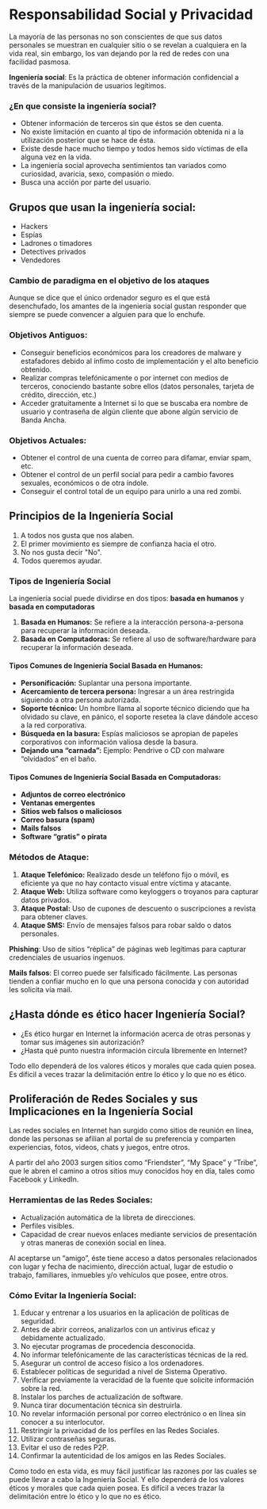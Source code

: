 # Responsabilidad Social y Privacidad

La mayoría de las personas no son conscientes de que sus datos personales se muestran en cualquier sitio o se revelan a cualquiera en la vida real, sin embargo, los van dejando por la red de redes con una facilidad pasmosa. 

**Ingeniería social**: Es la práctica de obtener información confidencial a través de la manipulación de usuarios legítimos.

### ¿En que consiste la ingeniería social?
- Obtener información de terceros sin que éstos se den cuenta.
- No existe limitación en cuanto al tipo de información obtenida ni a la utilización posterior que se hace de ésta.
- Existe desde hace mucho tiempo y todos hemos sido víctimas de ella alguna vez en la vida.
- La ingeniería social aprovecha sentimientos tan variados como curiosidad, avaricia, sexo, compasión o miedo.
- Busca una acción por parte del usuario.

## Grupos que usan la ingeniería social:

- Hackers
- Espías
- Ladrones o timadores
- Detectives privados
- Vendedores

### Cambio de paradigma en el objetivo de los ataques

Aunque se dice que el único ordenador seguro es el que está desenchufado, los amantes de la ingeniería social gustan responder que siempre se puede convencer a alguien para que lo enchufe. 
### Objetivos Antiguos:

- Conseguir beneficios económicos para los creadores de malware y estafadores debido al ínfimo costo de implementación y el alto beneficio obtenido.
- Realizar compras telefónicamente o por internet con medios de terceros, conociendo bastante sobre ellos (datos personales, tarjeta de crédito, dirección, etc.)
- Acceder gratuitamente a Internet si lo que se buscaba era nombre de usuario y contraseña de algún cliente que abone algún servicio de Banda Ancha.

### Objetivos Actuales:

- Obtener el control de una cuenta de correo para difamar, enviar spam, etc.
- Obtener el control de un perfil social para pedir a cambio favores sexuales, económicos o de otra índole.
- Conseguir el control total de un equipo para unirlo a una red zombi.

## Principios de la Ingeniería Social

1. A todos nos gusta que nos alaben.
2. El primer movimiento es siempre de confianza hacia el otro.
3. No nos gusta decir "No".
4. Todos queremos ayudar.

### Tipos de Ingeniería Social

La ingeniería social puede dividirse en dos tipos: **basada en humanos** y **basada en computadoras**

1. **Basada en Humanos:** Se refiere a la interacción persona-a-persona para recuperar la información deseada.
2. **Basada en Computadoras:** Se refiere al uso de software/hardware para recuperar la información deseada.

#### Tipos Comunes de Ingeniería Social Basada en Humanos:

- **Personificación:** Suplantar una persona importante.
- **Acercamiento de tercera persona:** Ingresar a un área restringida siguiendo a otra persona autorizada.
- **Soporte técnico:** Un hombre llama al soporte técnico diciendo que ha olvidado su clave, en pánico, el soporte resetea la clave dándole acceso a la red corporativa.
- **Búsqueda en la basura:** Espías maliciosos se apropian de papeles corporativos con información valiosa desde la basura.
- **Dejando una “carnada”:** Ejemplo: Pendrive o CD con malware “olvidados” en el baño.

#### Tipos Comunes de Ingeniería Social Basada en Computadoras:

- **Adjuntos de correo electrónico**
- **Ventanas emergentes**
- **Sitios web falsos o maliciosos**
- **Correo basura (spam)**
- **Mails falsos**
- **Software “gratis” o pirata**

### Métodos de Ataque:

1. **Ataque Telefónico:** Realizado desde un teléfono fijo o móvil, es eficiente ya que no hay contacto visual entre víctima y atacante.
2. **Ataque Web:** Utiliza software como keyloggers o troyanos para capturar datos privados.
3. **Ataque Postal:** Uso de cupones de descuento o suscripciones a revista para obtener claves.
4. **Ataque SMS:** Envío de mensajes falsos para robar saldo o datos personales.

**Phishing**: Uso de sitios “réplica” de páginas web legítimas para capturar credenciales de usuarios ingenuos.

**Mails falsos**: El correo puede ser falsificado fácilmente. Las personas tienden a confiar mucho en lo que una persona conocida y con autoridad les solicita vía mail.
## ¿Hasta dónde es ético hacer Ingeniería Social?

- ¿Es ético hurgar en Internet la información acerca de otras personas y tomar sus imágenes sin autorización?
- ¿Hasta qué punto nuestra información circula libremente en Internet?

Todo ello dependerá de los valores éticos y morales que cada quien posea. Es difícil a veces trazar la delimitación entre lo ético y lo que no es ético.

## Proliferación de Redes Sociales y sus Implicaciones en la Ingeniería Social

Las redes sociales en Internet han surgido como sitios de reunión en línea, donde las personas se afilian al portal de su preferencia y comparten experiencias, fotos, videos, chats y juegos, entre otros. 

A partir del año 2003 surgen sitios como “Friendster”, “My Space” y “Tribe”, que le abren el camino a otros sitios muy conocidos hoy en día, tales como Facebook y LinkedIn.

### Herramientas de las Redes Sociales:

- Actualización automática de la libreta de direcciones.
- Perfiles visibles.
- Capacidad de crear nuevos enlaces mediante servicios de presentación y otras maneras de conexión social en línea.

Al aceptarse un “amigo”, éste tiene acceso a datos personales relacionados con lugar y fecha de nacimiento, dirección actual, lugar de estudio o trabajo, familiares, inmuebles y/o vehículos que posee, entre otros.

### Cómo Evitar la Ingeniería Social:

1. Educar y entrenar a los usuarios en la aplicación de políticas de seguridad.
2. Antes de abrir correos, analizarlos con un antivirus eficaz y debidamente actualizado.
3. No ejecutar programas de procedencia desconocida.
4. No informar telefónicamente de las características técnicas de la red.
5. Asegurar un control de acceso físico a los ordenadores.
6. Establecer políticas de seguridad a nivel de Sistema Operativo.
7. Verificar previamente la veracidad de la fuente que solicite información sobre la red.
8. Instalar los parches de actualización de software.
9. Nunca tirar documentación técnica sin destruirla.
10. No revelar información personal por correo electrónico o en línea sin conocer a su interlocutor.
11. Restringir la privacidad de los perfiles en las Redes Sociales.
12. Utilizar contraseñas seguras.
13. Evitar el uso de redes P2P.
14. Confirmar la autenticidad de los amigos en las Redes Sociales.

Como todo en esta vida, es muy fácil justificar las razones por las cuales se puede llevar a cabo la Ingeniería Social. Y ello dependerá de los valores éticos y morales que cada quien posea. Es difícil a veces trazar la delimitación entre lo ético y lo que no es ético.
